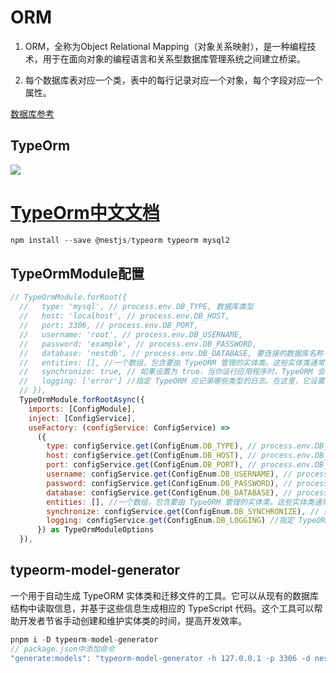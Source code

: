 # ORM

1. ORM，全称为Object Relational Mapping（对象关系映射），是一种编程技术，用于在面向对象的编程语言和关系型数据库管理系统之间建立桥梁。

2. 每个数据库表对应一个类，表中的每行记录对应一个对象，每个字段对应一个属性。

[数据库参考](https://open.yesapi.cn/list.html)

## TypeOrm
<img src="https://typeorm.bootcss.com/logo/logo.png" style="margin:0 auto">

# [TypeOrm中文文档](https://typeorm.bootcss.com/)

```js
npm install --save @nestjs/typeorm typeorm mysql2
```
## TypeOrmModule配置
```js
// TypeOrmModule.forRoot({
  //   type: 'mysql', // process.env.DB_TYPE, 数据库类型
  //   host: 'localhost', // process.env.DB_HOST,
  //   port: 3306, // process.env.DB_PORT,
  //   username: 'root', // process.env.DB_USERNAME,
  //   password: 'example', // process.env.DB_PASSWORD,
  //   database: 'nestdb', // process.env.DB_DATABASE, 要连接的数据库名称
  //   entities: [], //一个数组，包含要由 TypeORM 管理的实体类。这些实体类通常对应于数据库中的表
  //   synchronize: true, // 如果设置为 true，当你运行应用程序时，TypeORM 会自动创建或更新数据库表以匹配实体类的定义 同步本地的schema与数据库，初始化时候使用 生产环境不使用
  //   logging: ['error'] //指定 TypeORM 应记录哪些类型的日志。在这里，它设置为仅记录错误日志。
  // }),
  TypeOrmModule.forRootAsync({
    imports: [ConfigModule],
    inject: [ConfigService],
    useFactory: (configService: ConfigService) =>
      ({
        type: configService.get(ConfigEnum.DB_TYPE), // process.env.DB_TYPE, 数据库类型
        host: configService.get(ConfigEnum.DB_HOST), // process.env.DB_HOST,
        port: configService.get(ConfigEnum.DB_PORT), // process.env.DB_PORT,
        username: configService.get(ConfigEnum.DB_USERNAME), // process.env.DB_USERNAME,
        password: configService.get(ConfigEnum.DB_PASSWORD), // process.env.DB_PASSWORD,
        database: configService.get(ConfigEnum.DB_DATABASE), // process.env.DB_DATABASE, 要连接的数据库名称
        entities: [], //一个数组，包含要由 TypeORM 管理的实体类。这些实体类通常对应于数据库中的表
        synchronize: configService.get(ConfigEnum.DB_SYNCHRONIZE), // 如果设置为 true，当你运行应用程序时，TypeORM 会自动创建或更新数据库表以匹配实体类的定义 同步本地的schema与数据库，初始化时候使用 生产环境不使用
        logging: configService.get(ConfigEnum.DB_LOGGING) //指定 TypeORM 应记录哪些类型的日志。在这里，它设置为仅记录错误日志。
      }) as TypeOrmModuleOptions
  }),
```


## typeorm-model-generator

一个用于自动生成 TypeORM 实体类和迁移文件的工具。它可以从现有的数据库结构中读取信息，并基于这些信息生成相应的 TypeScript 代码。这个工具可以帮助开发者节省手动创建和维护实体类的时间，提高开发效率。

```js
pnpm i -D typeorm-model-generator
// package.json中添加命令
"generate:models": "typeorm-model-generator -h 127.0.0.1 -p 3306 -d nestdb -u root -x example -e mysql - -o src/entities"
```